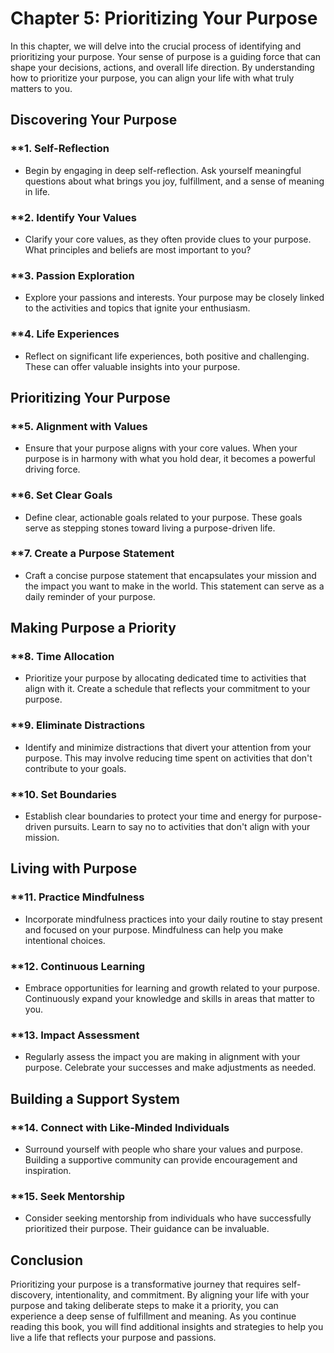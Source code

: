 Chapter 5: Prioritizing Your Purpose
====================================

In this chapter, we will delve into the crucial process of identifying and prioritizing your purpose. Your sense of purpose is a guiding force that can shape your decisions, actions, and overall life direction. By understanding how to prioritize your purpose, you can align your life with what truly matters to you.

**Discovering Your Purpose**
----------------------------

### \*\*1. **Self-Reflection**

* Begin by engaging in deep self-reflection. Ask yourself meaningful questions about what brings you joy, fulfillment, and a sense of meaning in life.

### \*\*2. **Identify Your Values**

* Clarify your core values, as they often provide clues to your purpose. What principles and beliefs are most important to you?

### \*\*3. **Passion Exploration**

* Explore your passions and interests. Your purpose may be closely linked to the activities and topics that ignite your enthusiasm.

### \*\*4. **Life Experiences**

* Reflect on significant life experiences, both positive and challenging. These can offer valuable insights into your purpose.

**Prioritizing Your Purpose**
-----------------------------

### \*\*5. **Alignment with Values**

* Ensure that your purpose aligns with your core values. When your purpose is in harmony with what you hold dear, it becomes a powerful driving force.

### \*\*6. **Set Clear Goals**

* Define clear, actionable goals related to your purpose. These goals serve as stepping stones toward living a purpose-driven life.

### \*\*7. **Create a Purpose Statement**

* Craft a concise purpose statement that encapsulates your mission and the impact you want to make in the world. This statement can serve as a daily reminder of your purpose.

**Making Purpose a Priority**
-----------------------------

### \*\*8. **Time Allocation**

* Prioritize your purpose by allocating dedicated time to activities that align with it. Create a schedule that reflects your commitment to your purpose.

### \*\*9. **Eliminate Distractions**

* Identify and minimize distractions that divert your attention from your purpose. This may involve reducing time spent on activities that don't contribute to your goals.

### \*\*10. **Set Boundaries**

* Establish clear boundaries to protect your time and energy for purpose-driven pursuits. Learn to say no to activities that don't align with your mission.

**Living with Purpose**
-----------------------

### \*\*11. **Practice Mindfulness**

* Incorporate mindfulness practices into your daily routine to stay present and focused on your purpose. Mindfulness can help you make intentional choices.

### \*\*12. **Continuous Learning**

* Embrace opportunities for learning and growth related to your purpose. Continuously expand your knowledge and skills in areas that matter to you.

### \*\*13. **Impact Assessment**

* Regularly assess the impact you are making in alignment with your purpose. Celebrate your successes and make adjustments as needed.

**Building a Support System**
-----------------------------

### \*\*14. **Connect with Like-Minded Individuals**

* Surround yourself with people who share your values and purpose. Building a supportive community can provide encouragement and inspiration.

### \*\*15. **Seek Mentorship**

* Consider seeking mentorship from individuals who have successfully prioritized their purpose. Their guidance can be invaluable.

**Conclusion**
--------------

Prioritizing your purpose is a transformative journey that requires self-discovery, intentionality, and commitment. By aligning your life with your purpose and taking deliberate steps to make it a priority, you can experience a deep sense of fulfillment and meaning. As you continue reading this book, you will find additional insights and strategies to help you live a life that reflects your purpose and passions.
